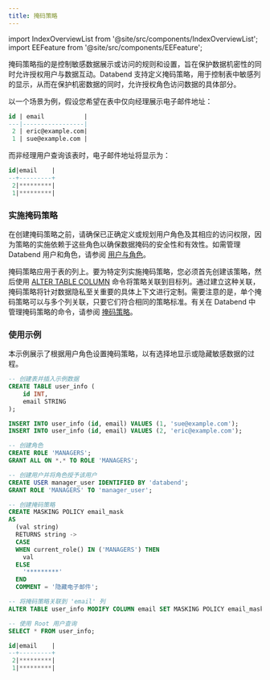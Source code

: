 ```yaml
---
title: 掩码策略
---
```

import IndexOverviewList from '@site/src/components/IndexOverviewList';
import EEFeature from '@site/src/components/EEFeature';

<EEFeature featureName='掩码策略'/>

掩码策略指的是控制敏感数据展示或访问的规则和设置，旨在保护数据机密性的同时允许授权用户与数据互动。Databend 支持定义掩码策略，用于控制表中敏感列的显示，从而在保护机密数据的同时，允许授权角色访问数据的具体部分。

以一个场景为例，假设您希望在表中仅向经理展示电子邮件地址：

```sql
id | email           |
---|-----------------|
 2 | eric@example.com|
 1 | sue@example.com |
```

而非经理用户查询该表时，电子邮件地址将显示为：

```sql
id|email    |
--+---------+
 2|*********|
 1|*********|
```

### 实施掩码策略

在创建掩码策略之前，请确保已正确定义或规划用户角色及其相应的访问权限，因为策略的实施依赖于这些角色以确保数据掩码的安全性和有效性。如需管理 Databend 用户和角色，请参阅 [用户与角色](/sql/sql-commands/ddl/user/)。

掩码策略应用于表的列上。要为特定列实施掩码策略，您必须首先创建该策略，然后使用 [ALTER TABLE COLUMN](/sql/sql-commands/ddl/table/alter-table-column) 命令将策略关联到目标列。通过建立这种关联，掩码策略将针对数据隐私至关重要的具体上下文进行定制。需要注意的是，单个掩码策略可以与多个列关联，只要它们符合相同的策略标准。有关在 Databend 中管理掩码策略的命令，请参阅 [掩码策略](/sql/sql-commands/ddl/mask-policy/)。

### 使用示例

本示例展示了根据用户角色设置掩码策略，以有选择地显示或隐藏敏感数据的过程。

```sql
-- 创建表并插入示例数据
CREATE TABLE user_info (
    id INT,
    email STRING
);

INSERT INTO user_info (id, email) VALUES (1, 'sue@example.com');
INSERT INTO user_info (id, email) VALUES (2, 'eric@example.com');

-- 创建角色
CREATE ROLE 'MANAGERS';
GRANT ALL ON *.* TO ROLE 'MANAGERS';

-- 创建用户并将角色授予该用户
CREATE USER manager_user IDENTIFIED BY 'databend';
GRANT ROLE 'MANAGERS' TO 'manager_user';

-- 创建掩码策略
CREATE MASKING POLICY email_mask
AS
  (val string)
  RETURNS string ->
  CASE
  WHEN current_role() IN ('MANAGERS') THEN
    val
  ELSE
    '*********'
  END
  COMMENT = '隐藏电子邮件';

-- 将掩码策略关联到 'email' 列
ALTER TABLE user_info MODIFY COLUMN email SET MASKING POLICY email_mask;

-- 使用 Root 用户查询
SELECT * FROM user_info;

id|email    |
--+---------+
 2|*********|
 1|*********|
```